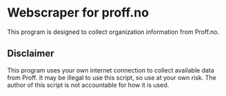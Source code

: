 # Webscraper for proff.no

This program is designed to collect organization information from Proff.no.

## Disclaimer

This program uses your own internet connection to collect available data from Proff.
It may be illegal to use this script, so use at your own risk.
The author of this script is not accountable for how it is used.
